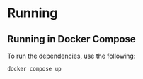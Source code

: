 # Running

## Running in Docker Compose

To run the dependencies, use the following:

```shell
docker compose up
```
